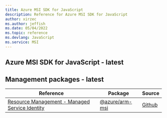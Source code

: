 ```yaml
---
title: Azure MSI SDK for JavaScript
description: Reference for Azure MSI SDK for JavaScript
author: xirzec
ms.author: jeffish
ms.date: 05/04/2022
ms.topic: reference
ms.devlang: JavaScript
ms.service: MSI
---
```

## Azure MSI SDK for JavaScript - latest
## Management packages - latest
| Reference | Package | Source |
|---|---|---|
|[Resource Management - Managed Service Identity](javascript/api/overview/azure/arm-msi-readme)|[@azure/arm-msi](https://www.npmjs.com/package/@azure/arm-msi)|[Github](https://github.com/Azure/azure-sdk-for-js/blob/main/sdk/msi/arm-msi)|

